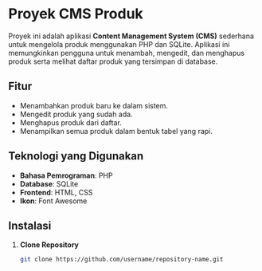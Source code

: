 # Proyek CMS Produk

Proyek ini adalah aplikasi **Content Management System (CMS)** sederhana untuk mengelola produk menggunakan PHP dan SQLite. Aplikasi ini memungkinkan pengguna untuk menambah, mengedit, dan menghapus produk serta melihat daftar produk yang tersimpan di database.

## Fitur

- Menambahkan produk baru ke dalam sistem.
- Mengedit produk yang sudah ada.
- Menghapus produk dari daftar.
- Menampilkan semua produk dalam bentuk tabel yang rapi.

## Teknologi yang Digunakan

- **Bahasa Pemrograman**: PHP
- **Database**: SQLite
- **Frontend**: HTML, CSS
- **Ikon**: Font Awesome

## Instalasi

1. **Clone Repository**
   ```bash
   git clone https://github.com/username/repository-name.git
